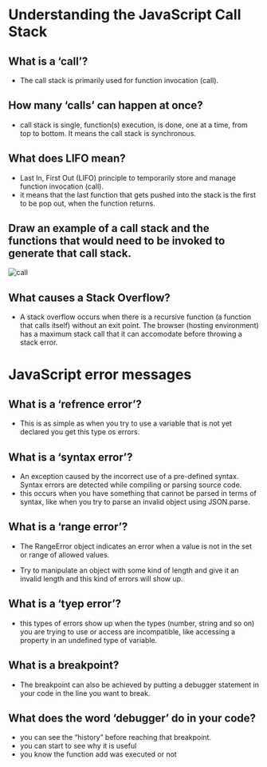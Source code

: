 # Understanding the JavaScript Call Stack

## What is a ‘call’?
- The call stack is primarily used for function invocation (call). 

## How many ‘calls’ can happen at once?
- call stack is single, function(s) execution, is done, one at a time, from top to bottom. It means the call stack is synchronous.

## What does LIFO mean?
- Last In, First Out (LIFO) principle to temporarily store and manage function invocation (call).
- it means that the last function that gets pushed into the stack is the first to be pop out, when the function returns.

## Draw an example of a call stack and the functions that would need to be invoked to generate that call stack.
![call](https://miro.medium.com/max/437/1*rLV0q6if8Drx1PbrncybXw.png)

## What causes a Stack Overflow?
- A stack overflow occurs when there is a recursive function (a function that calls itself) without an exit point. The browser (hosting environment) has a maximum stack call that it can accomodate before throwing a stack error.

# JavaScript error messages

## What is a ‘refrence error’?
- This is as simple as when you try to use a variable that is not yet declared you get this type os errors.

## What is a ‘syntax error’?
- An exception caused by the incorrect use of a pre-defined syntax. Syntax errors are detected while compiling or parsing source code.
- this occurs when you have something that cannot be parsed in terms of syntax, like when you try to parse an invalid object using JSON.parse.

## What is a ‘range error’?
- The RangeError object indicates an error when a value is not in the set or range of allowed values.

- Try to manipulate an object with some kind of length and give it an invalid length and this kind of errors will show up.

## What is a ‘tyep error’?
- this types of errors show up when the types (number, string and so on) you are trying to use or access are incompatible, like accessing a property in an undefined type of variable.

## What is a breakpoint?
- The breakpoint can also be achieved by putting a debugger statement in your code in the line you want to break.

## What does the word ‘debugger’ do in your code?
- you can see the “history” before reaching that breakpoint.
- you can start to see why it is useful
- you know the function add was executed or not